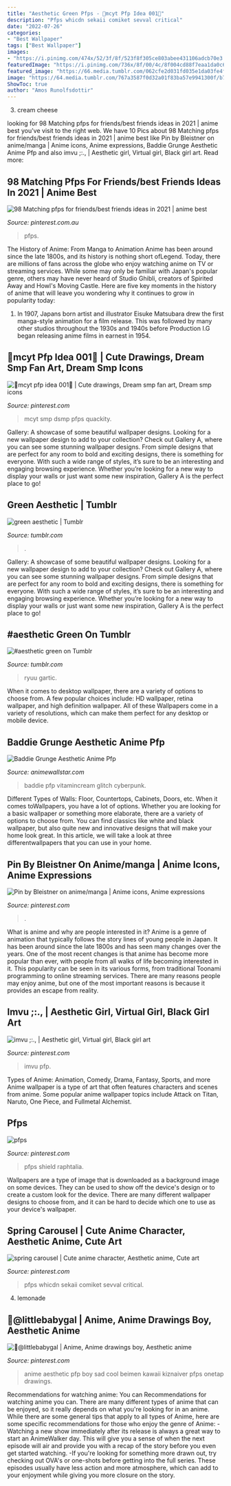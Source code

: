 ```yaml
---
title: "Aesthetic Green Pfps - 💫mcyt Pfp Idea 001💫"
description: "Pfps whicdn sekaii comiket sevval critical"
date: "2022-07-26"
categories:
- "Best Wallpaper"
tags: ["Best Wallpaper"]
images:
- "https://i.pinimg.com/474x/52/3f/8f/523f8f305ce803abee431106adcb70e3.jpg"
featuredImage: "https://i.pinimg.com/736x/8f/00/4c/8f004cd88f7eaa1da0c695c0fc3d5249.jpg"
featured_image: "https://66.media.tumblr.com/062cfe2d031fd035e1da03fe4ff6df8b/c4c1f015432fe3f3-62/s500x750/606d6f2999662898eb01e861445c9631fd574e4e.png"
image: "https://64.media.tumblr.com/767a3587f0d32a01f83ba57e9941300f/b7bac44c78e6da3c-5e/s1280x1920/7fd0ef67193bb735427a658bc618e1910b863f72.jpg"
ShowToc: true
author: "Amos Runolfsdottir"
---
```



3. cream cheese 

	

		
looking for 98 Matching pfps for friends/best friends ideas in 2021 | anime best you've visit to the right web. We have 10 Pics about 98 Matching pfps for friends/best friends ideas in 2021 | anime best like Pin by Bleistner on anime/manga | Anime icons, Anime expressions, Baddie Grunge Aesthetic Anime Pfp and also imvu ;:., | Aesthetic girl, Virtual girl, Black girl art. Read more:
		
    
## 98 Matching Pfps For Friends/best Friends Ideas In 2021 | Anime Best

<img loading=lazy src="https://i.pinimg.com/280x280_RS/11/af/fe/11affebf78cf19101e425720922b350b.jpg" onerror="this.onerror=null;this.src='https://tse2.mm.bing.net/th?id=OIP.dWt2fkuAALhb-MFfl88yiAAAAA&amp;pid=15.1';" alt="98 Matching pfps for friends/best friends ideas in 2021 | anime best">

_Source: pinterest.com.au_

>pfps. 

	

The History of Anime: From Manga to Animation
Anime has been around since the late 1800s, and its history is nothing short ofLegend. Today, there are millions of fans across the globe who enjoy watching anime on TV or streaming services. While some may only be familiar with Japan's popular genre, others may have never heard of Studio Ghibli, creators of Spirited Away and Howl's Moving Castle. Here are five key moments in the history of anime that will leave you wondering why it continues to grow in popularity today:
1) In 1907, Japans born artist and illustrator Eisuke Matsubara drew the first manga-style animation for a film release. This was followed by many other studios throughout the 1930s and 1940s before Production I.G began releasing anime films in earnest in 1954.

    
## 💫mcyt Pfp Idea 001💫 | Cute Drawings, Dream Smp Fan Art, Dream Smp Icons

<img loading=lazy src="https://i.pinimg.com/736x/d4/00/ee/d400eedb5878948c32c08b173f8390f0.jpg" onerror="this.onerror=null;this.src='https://tse1.mm.bing.net/th?id=OIP.YInARBQf-dLPe66uzTUuPQHaHh&amp;pid=15.1';" alt="💫mcyt pfp idea 001💫 | Cute drawings, Dream smp fan art, Dream smp icons">

_Source: pinterest.com_

>mcyt smp dsmp pfps quackity. 

	

Gallery: A showcase of some beautiful wallpaper designs.
Looking for a new wallpaper design to add to your collection? Check out Gallery A, where you can see some stunning wallpaper designs. From simple designs that are perfect for any room to bold and exciting designs, there is something for everyone. With such a wide range of styles, it’s sure to be an interesting and engaging browsing experience. Whether you’re looking for a new way to display your walls or just want some new inspiration, Gallery A is the perfect place to go!





	
	
    
## Green Aesthetic | Tumblr

<img loading=lazy src="https://66.media.tumblr.com/062cfe2d031fd035e1da03fe4ff6df8b/c4c1f015432fe3f3-62/s500x750/606d6f2999662898eb01e861445c9631fd574e4e.png" onerror="this.onerror=null;this.src='https://tse3.mm.bing.net/th?id=OIP.iq4fG5xhlDuk_rDeReAQLAHaHa&amp;pid=15.1';" alt="green aesthetic | Tumblr">

_Source: tumblr.com_

>. 

	

Gallery: A showcase of some beautiful wallpaper designs.
Looking for a new wallpaper design to add to your collection? Check out Gallery A, where you can see some stunning wallpaper designs. From simple designs that are perfect for any room to bold and exciting designs, there is something for everyone. With such a wide range of styles, it’s sure to be an interesting and engaging browsing experience. Whether you’re looking for a new way to display your walls or just want some new inspiration, Gallery A is the perfect place to go!





	
	
    
## #aesthetic Green On Tumblr

<img loading=lazy src="https://64.media.tumblr.com/767a3587f0d32a01f83ba57e9941300f/b7bac44c78e6da3c-5e/s1280x1920/7fd0ef67193bb735427a658bc618e1910b863f72.jpg" onerror="this.onerror=null;this.src='https://tse3.mm.bing.net/th?id=OIP.KX_VNIeBur3s_-EHotsGTwHaHa&amp;pid=15.1';" alt="#aesthetic green on Tumblr">

_Source: tumblr.com_

>ryuu gartic. 

	

When it comes to desktop wallpaper, there are a variety of options to choose from. A few popular choices include: HD wallpaper, retina wallpaper, and high definition wallpaper. All of these Wallpapers come in a variety of resolutions, which can make them perfect for any desktop or mobile device. 

    
## Baddie Grunge Aesthetic Anime Pfp

<img loading=lazy src="https://i.pinimg.com/originals/ab/f1/b7/abf1b7a860aa59ca66987e9053904fa1.png" onerror="this.onerror=null;this.src='https://tse3.mm.bing.net/th?id=OIP.1cpd-ITEYiEY2m534nNfVQHaHa&amp;pid=15.1';" alt="Baddie Grunge Aesthetic Anime Pfp">

_Source: animewallstar.com_

>baddie pfp vitamincream glitch cyberpunk. 

	

Different Types of Walls: Floor, Countertops, Cabinets, Doors, etc.
When it comes toWallpapers, you have a lot of options. Whether you are looking for a basic wallpaper or something more elaborate, there are a variety of options to choose from. You can find classics like white and black wallpaper, but also quite new and innovative designs that will make your home look great. In this article, we will take a look at three differentwallpapers that you can use in your home.

    
## Pin By Bleistner On Anime/manga | Anime Icons, Anime Expressions

<img loading=lazy src="https://i.pinimg.com/736x/8e/ec/1a/8eec1a98f656c0f8773a21413c2ccfac.jpg" onerror="this.onerror=null;this.src='https://tse4.mm.bing.net/th?id=OIP.kzESbo-aOJfNZGadhqck-wAAAA&amp;pid=15.1';" alt="Pin by Bleistner on anime/manga | Anime icons, Anime expressions">

_Source: pinterest.com_

>. 

	

What is anime and why are people interested in it?
Anime is a genre of animation that typically follows the story lines of young people in Japan. It has been around since the late 1800s and has seen many changes over the years. One of the most recent changes is that anime has become more popular than ever, with people from all walks of life becoming interested in it. This popularity can be seen in its various forms, from traditional Toonami programming to online streaming services. There are many reasons people may enjoy anime, but one of the most important reasons is because it provides an escape from reality.

    
## Imvu ;:., | Aesthetic Girl, Virtual Girl, Black Girl Art

<img loading=lazy src="https://i.pinimg.com/736x/8f/00/4c/8f004cd88f7eaa1da0c695c0fc3d5249.jpg" onerror="this.onerror=null;this.src='https://tse3.mm.bing.net/th?id=OIP.A8FBfLcpmwy1dA8fzimbHAHaHa&amp;pid=15.1';" alt="imvu ;:., | Aesthetic girl, Virtual girl, Black girl art">

_Source: pinterest.com_

>imvu pfp. 

	

Types of Anime: Animation, Comedy, Drama, Fantasy, Sports, and more
Anime wallpaper is a type of art that often features characters and scenes from anime. Some popular anime wallpaper topics include Attack on Titan, Naruto, One Piece, and Fullmetal Alchemist.

    
## Pfps

<img loading=lazy src="https://i.pinimg.com/474x/52/3f/8f/523f8f305ce803abee431106adcb70e3.jpg" onerror="this.onerror=null;this.src='https://tse3.mm.bing.net/th?id=OIP.7cuhbbu6Cqb3j1fYxbF2tAAAAA&amp;pid=15.1';" alt="pfps">

_Source: pinterest.com_

>pfps shield raphtalia. 

	

Wallpapers are a type of image that is downloaded as a background image on some devices. They can be used to show off the device's design or to create a custom look for the device. There are many different wallpaper designs to choose from, and it can be hard to decide which one to use as your device's wallpaper.

    
## Spring Carousel | Cute Anime Character, Aesthetic Anime, Cute Art

<img loading=lazy src="https://i.pinimg.com/736x/dc/96/90/dc9690a1d1dd21599ba776645bb9ad2d.jpg" onerror="this.onerror=null;this.src='https://tse2.mm.bing.net/th?id=OIP.ZtoCzaKtiAO2I1RAqmDlhwHaHa&amp;pid=15.1';" alt="spring carousel | Cute anime character, Aesthetic anime, Cute art">

_Source: pinterest.com_

>pfps whicdn sekaii comiket sevval critical. 

	

4. lemonade 

    
## 📌@littlebabygal | Anime, Anime Drawings Boy, Aesthetic Anime

<img loading=lazy src="https://i.pinimg.com/736x/62/28/f4/6228f4c4091108d04888815b650c72e6.jpg" onerror="this.onerror=null;this.src='https://tse4.mm.bing.net/th?id=OIP.UKrYBfUw1zDp0_H-qVGtIwHaHa&amp;pid=15.1';" alt="📌@littlebabygal | Anime, Anime drawings boy, Aesthetic anime">

_Source: pinterest.com_

>anime aesthetic pfp boy sad cool beimen kawaii kiznaiver pfps onetap drawings. 

	

Recommendations for watching anime: You can
Recommendations for watching anime you can. There are many different types of anime that can be enjoyed, so it really depends on what you're looking for in an anime. While there are some general tips that apply to all types of Anime, here are some specific recommendations for those who enjoy the genre of Anime: 
-Watching a new show immediately after its release is always a great way to start an AnimeWalker day. This will give you a sense of when the next episode will air and provide you with a recap of the story before you even get started watching. 
-If you're looking for something more drawn out, try checking out OVA's or one-shots before getting into the full series. These episodes usually have less action and more atmosphere, which can add to your enjoyment while giving you more closure on the story.

